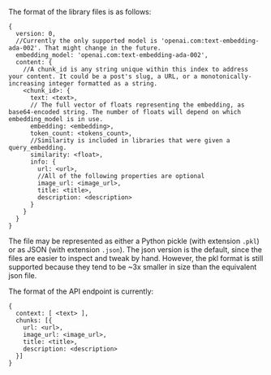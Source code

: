 The format of the library files is as follows:
```
{
  version: 0,
  //Currently the only supported model is 'openai.com:text-embedding-ada-002'. That might change in the future.
  embedding_model: 'openai.com:text-embedding-ada-002',
  content: {
    //A chunk_id is any string unique within this index to address your content. It could be a post's slug, a URL, or a monotonically-increasing integer formatted as a string.
    <chunk_id>: {
      text: <text>,
      // The full vector of floats representing the embedding, as base64-encoded string. The number of floats will depend on which embedding_model is in use.
      embedding: <embedding>,
      token_count: <tokens_count>,
      //Similarity is included in libraries that were given a query_embedding.
      similarity: <float>,
      info: {
        url: <url>,
        //All of the following properties are optional
        image_url: <image_url>,
        title: <title>,
        description: <description>
      }
    }
  }
}
```

The file may be represented as either a Python pickle (with extension `.pkl`) or as JSON (with extension `.json`). The json version is the default, since the files are easier to inspect and tweak by hand. However, the pkl format is still supported because they tend to be ~3x smaller in size than the equivalent json file.

The format of the API endpoint is currently:

```
{
  context: [ <text> ],
  chunks: [{
    url: <url>,
    image_url: <image_url>,
    title: <title>,
    description: <description>
  }]
}
```
